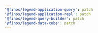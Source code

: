```yaml
---
'@finos/legend-application-query': patch
'@finos/legend-application-repl': patch
'@finos/legend-query-builder': patch
'@finos/legend-data-cube': patch
---
```

